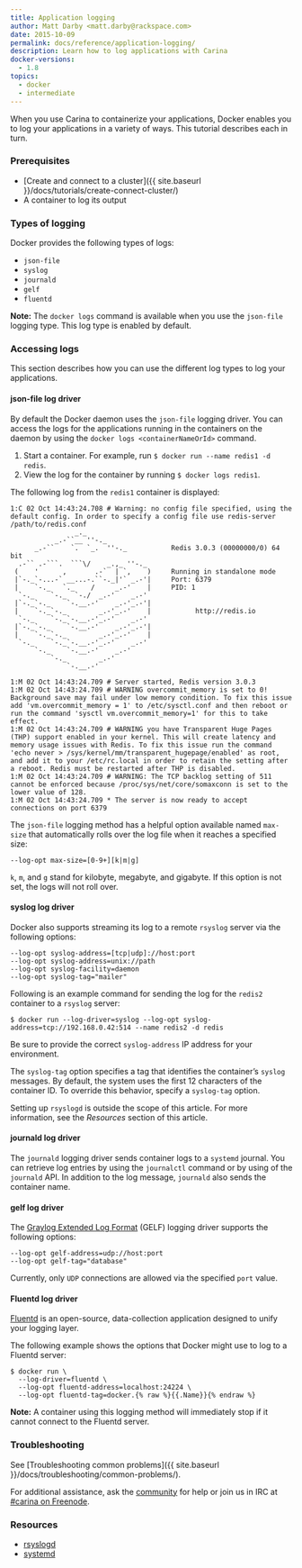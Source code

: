 ```yaml
---
title: Application logging
author: Matt Darby <matt.darby@rackspace.com>
date: 2015-10-09
permalink: docs/reference/application-logging/
description: Learn how to log applications with Carina
docker-versions:
  - 1.8
topics:
  - docker
  - intermediate
---
```


When you use Carina to containerize your applications, Docker enables you to log your applications in a variety of ways. This tutorial describes each in turn.

### Prerequisites

* [Create and connect to a cluster]({{ site.baseurl }}/docs/tutorials/create-connect-cluster/)
* A container to log its output

### Types of logging

Docker provides the following types of logs:

* `json-file`
* `syslog`
* `journald`
* `gelf`
* `fluentd`

**Note:** The `docker logs` command is available when you use the `json-file` logging type.
This log type is enabled by default.

### Accessing logs

This section describes how you can use the different log types to log your applications.

#### json-file log driver
By default the Docker daemon uses the `json-file` logging driver. You can access the logs for the applications running in the containers on the daemon by using the `docker logs <containerNameOrId>` command.

1. Start a container. For example, run `$ docker run --name redis1 -d redis`.
1. View the log for the container by running `$ docker logs redis1`.

The following log from the `redis1` container is displayed:

```
1:C 02 Oct 14:43:24.708 # Warning: no config file specified, using the default config. In order to specify a config file use redis-server /path/to/redis.conf
                _._
           _.-``__ ''-._
      _.-``    `.  `_.  ''-._           Redis 3.0.3 (00000000/0) 64 bit
  .-`` .-```.  ```\/    _.,_ ''-._
 (    '      ,       .-`  | `,    )     Running in standalone mode
 |`-._`-...-` __...-.``-._|'` _.-'|     Port: 6379
 |    `-._   `._    /     _.-'    |     PID: 1
  `-._    `-._  `-./  _.-'    _.-'
 |`-._`-._    `-.__.-'    _.-'_.-'|
 |    `-._`-._        _.-'_.-'    |           http://redis.io
  `-._    `-._`-.__.-'_.-'    _.-'
 |`-._`-._    `-.__.-'    _.-'_.-'|
 |    `-._`-._        _.-'_.-'    |
  `-._    `-._`-.__.-'_.-'    _.-'
      `-._    `-.__.-'    _.-'
          `-._        _.-'
              `-.__.-'

1:M 02 Oct 14:43:24.709 # Server started, Redis version 3.0.3
1:M 02 Oct 14:43:24.709 # WARNING overcommit_memory is set to 0! Background save may fail under low memory condition. To fix this issue add 'vm.overcommit_memory = 1' to /etc/sysctl.conf and then reboot or run the command 'sysctl vm.overcommit_memory=1' for this to take effect.
1:M 02 Oct 14:43:24.709 # WARNING you have Transparent Huge Pages (THP) support enabled in your kernel. This will create latency and memory usage issues with Redis. To fix this issue run the command 'echo never > /sys/kernel/mm/transparent_hugepage/enabled' as root, and add it to your /etc/rc.local in order to retain the setting after a reboot. Redis must be restarted after THP is disabled.
1:M 02 Oct 14:43:24.709 # WARNING: The TCP backlog setting of 511 cannot be enforced because /proc/sys/net/core/somaxconn is set to the lower value of 128.
1:M 02 Oct 14:43:24.709 * The server is now ready to accept connections on port 6379
```

The `json-file` logging method has a helpful option available named `max-size` that automatically rolls over the log file when it reaches a specified size:

`--log-opt max-size=[0-9+][k|m|g]`

`k`, `m`, and `g` stand for kilobyte, megabyte, and gigabyte. If this option is not set, the logs will not roll over.

#### syslog log driver

Docker also supports streaming its log to a remote `rsyslog` server via the following options:

```
--log-opt syslog-address=[tcp|udp]://host:port
--log-opt syslog-address=unix://path
--log-opt syslog-facility=daemon
--log-opt syslog-tag="mailer"
```

Following is an example command for sending the log for the `redis2` container to a `rsyslog` server:

`$ docker run --log-driver=syslog --log-opt syslog-address=tcp://192.168.0.42:514 --name redis2 -d redis`

Be sure to provide the correct `syslog-address` IP address for your environment.

The `syslog-tag` option specifies a tag that identifies the container’s `syslog` messages.
By default, the system uses the first 12 characters of the container ID. To override this behavior, specify a `syslog-tag` option.

Setting up `rsyslogd` is outside the scope of this article. For more information, see the *Resources* section of this article.

#### journald log driver

The `journald` logging driver sends container logs to a `systemd` journal. You can retrieve log entries by using the `journalctl` command or by using of the `journald` API.
In addition to the log message, `journald` also sends the container name.

#### gelf log driver

The [Graylog Extended Log Format](https://www.graylog.org/resources/gelf/) (GELF) logging driver supports the following options:

```
--log-opt gelf-address=udp://host:port
--log-opt gelf-tag="database"
```

Currently, only `UDP` connections are allowed via the specified `port` value.


#### Fluentd log driver

[Fluentd](http://www.fluentd.org) is an open-source, data-collection application designed to unify your logging layer.

The following example shows the options that Docker might use to log to a Fluentd server:

```
$ docker run \
  --log-driver=fluentd \
  --log-opt fluentd-address=localhost:24224 \
  --log-opt fluentd-tag=docker.{% raw %}{{.Name}}{% endraw %}
```

**Note:** A container using this logging method will immediately stop if it cannot connect to the Fluentd server.

### Troubleshooting

See [Troubleshooting common problems]({{ site.baseurl }}/docs/troubleshooting/common-problems/).

For additional assistance, ask the [community](https://community.getcarina.com/) for help or join us in IRC at [#carina on Freenode](http://webchat.freenode.net/?channels=carina).

### Resources

* [rsyslogd](https://vexxhost.com/resources/tutorials/how-to-setup-remote-system-logging-with-rsyslog-on-ubuntu-14-04-lts/)
* [systemd](http://www.freedesktop.org/software/systemd/man/systemd-journald.service.html)
